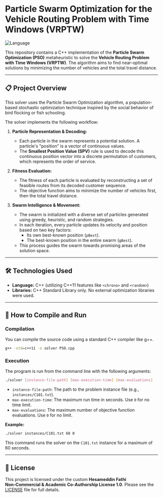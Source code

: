# Particle Swarm Optimization for the Vehicle Routing Problem with Time Windows (VRPTW)

![Language](https://img.shields.io/badge/language-C%2B%2B-blue.svg)

This repository contains a C++ implementation of the **Particle Swarm Optimization (PSO)** metaheuristic to solve the **Vehicle Routing Problem with Time Windows (VRPTW)**. The algorithm aims to find near-optimal solutions by minimizing the number of vehicles and the total travel distance.

---

## 📋 Project Overview

This solver uses the Particle Swarm Optimization algorithm, a population-based stochastic optimization technique inspired by the social behavior of bird flocking or fish schooling.

The solver implements the following workflow:

1.  **Particle Representation & Decoding:**
    * Each particle in the swarm represents a potential solution. A particle's "position" is a vector of continuous values.
    * The **Smallest Position Value (SPV)** rule is used to decode this continuous position vector into a discrete permutation of customers, which represents the order of service.

2.  **Fitness Evaluation:**
    * The fitness of each particle is evaluated by reconstructing a set of feasible routes from its decoded customer sequence.
    * The objective function aims to minimize the number of vehicles first, then the total travel distance.

3.  **Swarm Intelligence & Movement:**
    * The swarm is initialized with a diverse set of particles generated using greedy, heuristic, and random strategies.
    * In each iteration, every particle updates its velocity and position based on two key factors:
        * Its own best-known position (`pBest`).
        * The best-known position in the entire swarm (`gBest`).
    * This process guides the swarm towards promising areas of the solution space.

---

## 🛠️ Technologies Used

* **Language:** C++ (utilizing C++11 features like `<chrono>` and `<random>`)
* **Libraries:** C++ Standard Library only. No external optimization libraries were used.

---

## 🚀 How to Compile and Run

### Compilation
You can compile the source code using a standard C++ compiler like g++.

```bash
g++ -std=c++11 -o solver PSO.cpp
```

### Execution
The program is run from the command line with the following arguments:

```bash
./solver [instance-file-path] [max-execution-time] [max-evaluations]
```
* `instance-file-path`: The path to the problem instance file (e.g., `instances/C101.txt`).
* `max-execution-time`: The maximum run time in seconds. Use `0` for no time limit.
* `max-evaluations`: The maximum number of objective function evaluations. Use `0` for no limit.

**Example:**
```bash
./solver instances/C101.txt 60 0
```
This command runs the solver on the `C101.txt` instance for a maximum of 60 seconds.

---

## 📄 License
This project is licensed under the custom **Hesameddin Fathi Non‑Commercial & Academic Co‑Authorship License 1.0**. Please see the [LICENSE](./LICENSE) file for full details.

